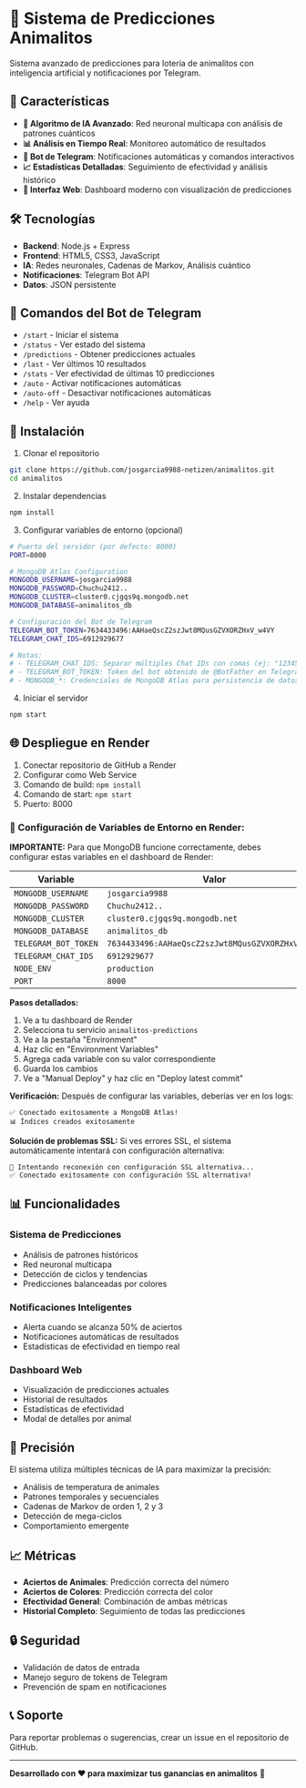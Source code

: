 # 🎯 Sistema de Predicciones Animalitos

Sistema avanzado de predicciones para lotería de animalitos con inteligencia artificial y notificaciones por Telegram.

## 🚀 Características

- **🧠 Algoritmo de IA Avanzado**: Red neuronal multicapa con análisis de patrones cuánticos
- **📊 Análisis en Tiempo Real**: Monitoreo automático de resultados
- **🤖 Bot de Telegram**: Notificaciones automáticas y comandos interactivos
- **📈 Estadísticas Detalladas**: Seguimiento de efectividad y análisis histórico
- **🎨 Interfaz Web**: Dashboard moderno con visualización de predicciones

## 🛠️ Tecnologías

- **Backend**: Node.js + Express
- **Frontend**: HTML5, CSS3, JavaScript
- **IA**: Redes neuronales, Cadenas de Markov, Análisis cuántico
- **Notificaciones**: Telegram Bot API
- **Datos**: JSON persistente

## 📱 Comandos del Bot de Telegram

- `/start` - Iniciar el sistema
- `/status` - Ver estado del sistema
- `/predictions` - Obtener predicciones actuales
- `/last` - Ver últimos 10 resultados
- `/stats` - Ver efectividad de últimas 10 predicciones
- `/auto` - Activar notificaciones automáticas
- `/auto-off` - Desactivar notificaciones automáticas
- `/help` - Ver ayuda

## 🔧 Instalación

1. Clonar el repositorio
```bash
git clone https://github.com/josgarcia9988-netizen/animalitos.git
cd animalitos
```

2. Instalar dependencias
```bash
npm install
```

3. Configurar variables de entorno (opcional)
```bash
# Puerto del servidor (por defecto: 8000)
PORT=8000

# MongoDB Atlas Configuration
MONGODB_USERNAME=josgarcia9988
MONGODB_PASSWORD=Chuchu2412..
MONGODB_CLUSTER=cluster0.cjgqs9q.mongodb.net
MONGODB_DATABASE=animalitos_db

# Configuración del Bot de Telegram
TELEGRAM_BOT_TOKEN=7634433496:AAHaeQscZ2szJwt8MQusGZVXORZHxV_w4VY
TELEGRAM_CHAT_IDS=6912929677

# Notas:
# - TELEGRAM_CHAT_IDS: Separar múltiples Chat IDs con comas (ej: "123456789,987654321")
# - TELEGRAM_BOT_TOKEN: Token del bot obtenido de @BotFather en Telegram
# - MONGODB_*: Credenciales de MongoDB Atlas para persistencia de datos
```

4. Iniciar el servidor
```bash
npm start
```

## 🌐 Despliegue en Render

1. Conectar repositorio de GitHub a Render
2. Configurar como Web Service
3. Comando de build: `npm install`
4. Comando de start: `npm start`
5. Puerto: 8000

### 🔧 Configuración de Variables de Entorno en Render:

**IMPORTANTE:** Para que MongoDB funcione correctamente, debes configurar estas variables en el dashboard de Render:

| Variable | Valor |
|----------|-------|
| `MONGODB_USERNAME` | `josgarcia9988` |
| `MONGODB_PASSWORD` | `Chuchu2412..` |
| `MONGODB_CLUSTER` | `cluster0.cjgqs9q.mongodb.net` |
| `MONGODB_DATABASE` | `animalitos_db` |
| `TELEGRAM_BOT_TOKEN` | `7634433496:AAHaeQscZ2szJwt8MQusGZVXORZHxV_w4VY` |
| `TELEGRAM_CHAT_IDS` | `6912929677` |
| `NODE_ENV` | `production` |
| `PORT` | `8000` |

**Pasos detallados:**
1. Ve a tu dashboard de Render
2. Selecciona tu servicio `animalitos-predictions`
3. Ve a la pestaña "Environment"
4. Haz clic en "Environment Variables"
5. Agrega cada variable con su valor correspondiente
6. Guarda los cambios
7. Ve a "Manual Deploy" y haz clic en "Deploy latest commit"

**Verificación:**
Después de configurar las variables, deberías ver en los logs:
```
✅ Conectado exitosamente a MongoDB Atlas!
📊 Índices creados exitosamente
```

**Solución de problemas SSL:**
Si ves errores SSL, el sistema automáticamente intentará con configuración alternativa:
```
🔄 Intentando reconexión con configuración SSL alternativa...
✅ Conectado exitosamente con configuración SSL alternativa!
```

## 📊 Funcionalidades

### Sistema de Predicciones
- Análisis de patrones históricos
- Red neuronal multicapa
- Detección de ciclos y tendencias
- Predicciones balanceadas por colores

### Notificaciones Inteligentes
- Alerta cuando se alcanza 50% de aciertos
- Notificaciones automáticas de resultados
- Estadísticas de efectividad en tiempo real

### Dashboard Web
- Visualización de predicciones actuales
- Historial de resultados
- Estadísticas de efectividad
- Modal de detalles por animal

## 🎯 Precisión

El sistema utiliza múltiples técnicas de IA para maximizar la precisión:
- Análisis de temperatura de animales
- Patrones temporales y secuenciales
- Cadenas de Markov de orden 1, 2 y 3
- Detección de mega-ciclos
- Comportamiento emergente

## 📈 Métricas

- **Aciertos de Animales**: Predicción correcta del número
- **Aciertos de Colores**: Predicción correcta del color
- **Efectividad General**: Combinación de ambas métricas
- **Historial Completo**: Seguimiento de todas las predicciones

## 🔒 Seguridad

- Validación de datos de entrada
- Manejo seguro de tokens de Telegram
- Prevención de spam en notificaciones

## 📞 Soporte

Para reportar problemas o sugerencias, crear un issue en el repositorio de GitHub.

---

**Desarrollado con ❤️ para maximizar tus ganancias en animalitos** 🎲
